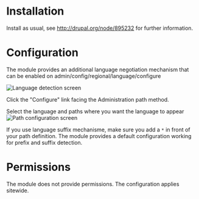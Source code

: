# Installation
Install as usual, see http://drupal.org/node/895232 for further information.

# Configuration
The module provides an additional language negotiation mechanism that can be
enabled on admin/config/regional/language/configure

 ![Language detection screen](https://www.drupal.org/files/project-images/admin-screen-1.JPG "Language detection screen")

Click the "Configure" link facing the Administration path method.

Select the language and paths where you want the language to appear
![Path configuration screen](https://www.drupal.org/files/project-images/admin-screen-2.JPG "Path configuration screen")

If you use language suffix mechanisme, make sure you add a `*` in front of your path definition.
The module provides a default configuration working for prefix and suffix detection.

# Permissions
The module does not provide permissions. The configuration applies sitewide.
